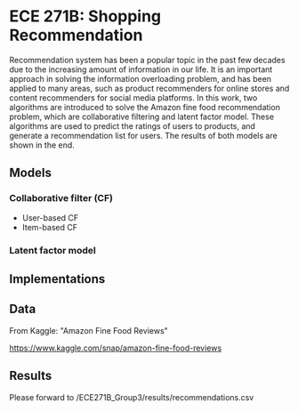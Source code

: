 # ECE 271B: Shopping Recommendation

Recommendation system has been a popular topic in the past few decades due to the increasing amount of information in our life. It is an important approach in solving the information overloading problem, and has been applied to many areas, such as product recommenders for online stores and content recommenders for social media platforms. In this work, two algorithms are introduced to solve the Amazon fine food recommendation problem, which are collaborative filtering and latent factor model. These algorithms are used to predict the ratings of users to products, and generate a recommendation list for users. The results of both models are shown in the end.

## Models
### Collaborative filter (CF)
+ User-based CF
+ Item-based CF

### Latent factor model

## Implementations

## Data

From Kaggle: "Amazon Fine Food Reviews"

https://www.kaggle.com/snap/amazon-fine-food-reviews

## Results

Please forward to /ECE271B_Group3/results/recommendations.csv
